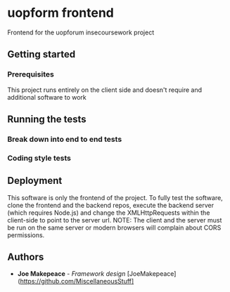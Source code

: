 # uopform frontend
Frontend for the uopforum insecoursework project

## Getting started
### Prerequisites
This project runs entirely on the client side and doesn't require and additional software to work

## Running the tests
### Break down into end to end tests

### Coding style tests

## Deployment
This software is only the frontend of the project. To fully test the software,
clone the frontend and the backend repos, execute the backend server (which requires Node.js)
and change the XMLHttpRequests within the client-side to point to the server url.
NOTE: The client and the server must be run on the same server or modern browsers will complain
about CORS permissions.

## Authors
* **Joe Makepeace** - *Framework design* [JoeMakepeace](https://github.com/MiscellaneousStuff]